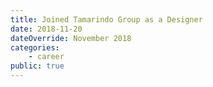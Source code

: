 ```yaml
---
title: Joined Tamarindo Group as a Designer
date: 2018-11-20
dateOverride: November 2018
categories:
    - career
public: true
---
```


